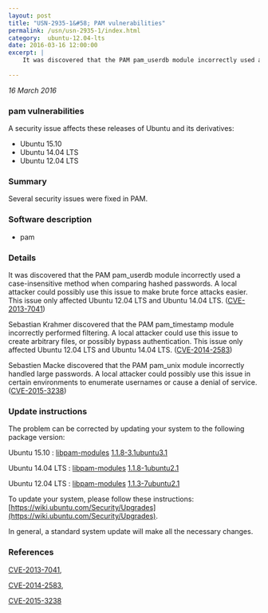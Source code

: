 ```yaml
---
layout: post
title: "USN-2935-1&#58; PAM vulnerabilities"
permalink: /usn/usn-2935-1/index.html
category:  ubuntu-12.04-lts
date: 2016-03-16 12:00:00
excerpt: |
    It was discovered that the PAM pam_userdb module incorrectly used a case-insensitive method when comparing hashed passwords. A local attacker could possibly use this issue to make brute force attacks easier. This issue only affected Ubuntu 12.04 LTS and Ubuntu 14.04 LTS. ([CVE-2013-7041](http://people.ubuntu.com/~ubuntu-security/cve/CVE-2013-7041))
    
--- 
```

 
 

*16 March 2016*

### pam vulnerabilities

A security issue affects these releases of Ubuntu and its derivatives:

* Ubuntu 15.10
* Ubuntu 14.04 LTS
* Ubuntu 12.04 LTS

### Summary

Several security issues were fixed in PAM. 

### Software description

* pam 

### Details

It was discovered that the PAM pam_userdb module incorrectly used a case-insensitive method when comparing hashed passwords. A local attacker could possibly use this issue to make brute force attacks easier. This issue only affected Ubuntu 12.04 LTS and Ubuntu 14.04 LTS. ([CVE-2013-7041](http://people.ubuntu.com/~ubuntu-security/cve/CVE-2013-7041))

Sebastian Krahmer discovered that the PAM pam_timestamp module incorrectly performed filtering. A local attacker could use this issue to create arbitrary files, or possibly bypass authentication. This issue only affected Ubuntu 12.04 LTS and Ubuntu 14.04 LTS. ([CVE-2014-2583](http://people.ubuntu.com/~ubuntu-security/cve/CVE-2014-2583))

Sebastien Macke discovered that the PAM pam_unix module incorrectly handled large passwords. A local attacker could possibly use this issue in certain environments to enumerate usernames or cause a denial of service. ([CVE-2015-3238](http://people.ubuntu.com/~ubuntu-security/cve/CVE-2015-3238)) 

### Update instructions

The problem can be corrected by updating your system to the following package version:

Ubuntu 15.10
 : [libpam-modules](https://launchpad.net/ubuntu/+source/pam) <span> [1.1.8-3.1ubuntu3.1](https://launchpad.net/ubuntu/+source/pam/1.1.8-3.1ubuntu3.1) </span> 

Ubuntu 14.04 LTS
 : [libpam-modules](https://launchpad.net/ubuntu/+source/pam) <span> [1.1.8-1ubuntu2.1](https://launchpad.net/ubuntu/+source/pam/1.1.8-1ubuntu2.1) </span> 

Ubuntu 12.04 LTS
 : [libpam-modules](https://launchpad.net/ubuntu/+source/pam) <span> [1.1.3-7ubuntu2.1](https://launchpad.net/ubuntu/+source/pam/1.1.3-7ubuntu2.1) </span> 

To update your system, please follow these instructions: [https://wiki.ubuntu.com/Security/Upgrades](https://wiki.ubuntu.com/Security/Upgrades).

In general, a standard system update will make all the necessary changes. 

### References

 
 [CVE-2013-7041](http://people.ubuntu.com/~ubuntu-security/cve/CVE-2013-7041), 

 [CVE-2014-2583](http://people.ubuntu.com/~ubuntu-security/cve/CVE-2014-2583), 

 [CVE-2015-3238](http://people.ubuntu.com/~ubuntu-security/cve/CVE-2015-3238)
 

